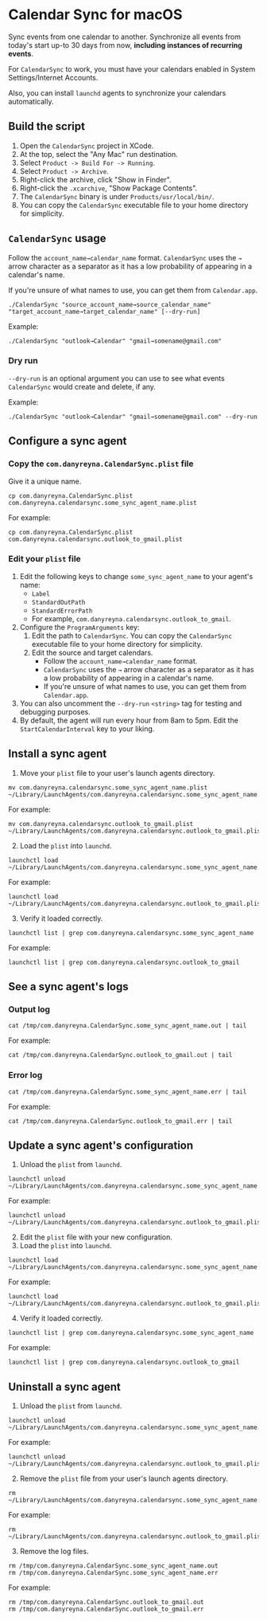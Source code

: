 # Calendar Sync for macOS

Sync events from one calendar to another.
Synchronize all events from today's start up-to 30 days from now, **including instances of recurring events**.

For `CalendarSync` to work, you must have your calendars enabled in System Settings/Internet Accounts.

Also, you can install `launchd` agents to synchronize your calendars automatically.

## Build the script

1. Open the `CalendarSync` project in XCode.
2. At the top, select the "Any Mac" run destination.
3. Select `Product -> Build For -> Running`.
4. Select `Product -> Archive`.
5. Right-click the archive, click "Show in Finder".
6. Right-click the `.xcarchive`, "Show Package Contents".
7. The `CalendarSync` binary is under `Products/usr/local/bin/`.
8. You can copy the `CalendarSync` executable file to your home directory for simplicity.

## `CalendarSync` usage

Follow the `account_name→calendar_name` format.
`CalendarSync` uses the `→` arrow character as a separator as it has a low probability of appearing in a calendar's name.

If you're unsure of what names to use, you can get them from `Calendar.app`.

```commandline
./CalendarSync "source_account_name→source_calendar_name" "target_account_name→target_calendar_name" [--dry-run]
```

Example:

```commandline
./CalendarSync "outlook→Calendar" "gmail→somename@gmail.com"
```

### Dry run

`--dry-run` is an optional argument you can use to see what events `CalendarSync` would create and delete, if any.

Example:

```commandline
./CalendarSync "outlook→Calendar" "gmail→somename@gmail.com" --dry-run
```

## Configure a sync agent

### Copy the `com.danyreyna.CalendarSync.plist` file

Give it a unique name.

```commandline
cp com.danyreyna.CalendarSync.plist com.danyreyna.calendarsync.some_sync_agent_name.plist
```

For example:

```commandline
cp com.danyreyna.CalendarSync.plist com.danyreyna.calendarsync.outlook_to_gmail.plist
```

### Edit your `plist` file

1. Edit the following keys to change `some_sync_agent_name` to your agent's name:
   - `Label`
   - `StandardOutPath`
   - `StandardErrorPath`
   - For example, `com.danyreyna.calendarsync.outlook_to_gmail`.
2. Configure the `ProgramArguments` key:
   1. Edit the path to `CalendarSync`. You can copy the `CalendarSync` executable file to your home directory for simplicity.
   2. Edit the source and target calendars.
      - Follow the `account_name→calendar_name` format.
      - `CalendarSync` uses the `→` arrow character as a separator as it has a low probability of appearing in a calendar's name.
      - If you're unsure of what names to use, you can get them from `Calendar.app`.
3. You can also uncomment the `--dry-run` `<string>` tag for testing and debugging purposes.
4. By default, the agent will run every hour from 8am to 5pm. Edit the `StartCalendarInterval` key to your liking.

## Install a sync agent

1. Move your `plist` file to your user's launch agents directory.

```commandline
mv com.danyreyna.calendarsync.some_sync_agent_name.plist ~/Library/LaunchAgents/com.danyreyna.calendarsync.some_sync_agent_name.plist
```

For example:

```commandline
mv com.danyreyna.calendarsync.outlook_to_gmail.plist ~/Library/LaunchAgents/com.danyreyna.calendarsync.outlook_to_gmail.plist
```

2. Load the `plist` into `launchd`.

```commandline
launchctl load ~/Library/LaunchAgents/com.danyreyna.calendarsync.some_sync_agent_name.plist
```

For example:

```commandline
launchctl load ~/Library/LaunchAgents/com.danyreyna.calendarsync.outlook_to_gmail.plist
```

3. Verify it loaded correctly.

```commandline
launchctl list | grep com.danyreyna.calendarsync.some_sync_agent_name
```

For example:

```commandline
launchctl list | grep com.danyreyna.calendarsync.outlook_to_gmail
```

## See a sync agent's logs

### Output log

```commandline
cat /tmp/com.danyreyna.CalendarSync.some_sync_agent_name.out | tail 
```

For example:

```commandline
cat /tmp/com.danyreyna.CalendarSync.outlook_to_gmail.out | tail 
```

### Error log

```commandline
cat /tmp/com.danyreyna.CalendarSync.some_sync_agent_name.err | tail 
```

For example:

```commandline
cat /tmp/com.danyreyna.CalendarSync.outlook_to_gmail.err | tail 
```

## Update a sync agent's configuration

1. Unload the `plist` from `launchd`.

```commandline
launchctl unload ~/Library/LaunchAgents/com.danyreyna.calendarsync.some_sync_agent_name.plist
```

For example:

```commandline
launchctl unload ~/Library/LaunchAgents/com.danyreyna.calendarsync.outlook_to_gmail.plist
```

2. Edit the `plist` file with your new configuration.
3. Load the `plist` into `launchd`.

```commandline
launchctl load ~/Library/LaunchAgents/com.danyreyna.calendarsync.some_sync_agent_name.plist
```

For example:

```commandline
launchctl load ~/Library/LaunchAgents/com.danyreyna.calendarsync.outlook_to_gmail.plist
```

4. Verify it loaded correctly.

```commandline
launchctl list | grep com.danyreyna.calendarsync.some_sync_agent_name
```

For example:

```commandline
launchctl list | grep com.danyreyna.calendarsync.outlook_to_gmail
```

## Uninstall a sync agent

1. Unload the `plist` from `launchd`.

```commandline
launchctl unload ~/Library/LaunchAgents/com.danyreyna.calendarsync.some_sync_agent_name.plist
```

For example:

```commandline
launchctl unload ~/Library/LaunchAgents/com.danyreyna.calendarsync.outlook_to_gmail.plist
```

2. Remove the `plist` file from your user's launch agents directory.

```commandline
rm ~/Library/LaunchAgents/com.danyreyna.calendarsync.some_sync_agent_name.plist
```

For example:

```commandline
rm ~/Library/LaunchAgents/com.danyreyna.calendarsync.outlook_to_gmail.plist
```

3. Remove the log files.

```commandline
rm /tmp/com.danyreyna.CalendarSync.some_sync_agent_name.out 
rm /tmp/com.danyreyna.CalendarSync.some_sync_agent_name.err 
```

For example:

```commandline
rm /tmp/com.danyreyna.CalendarSync.outlook_to_gmail.out 
rm /tmp/com.danyreyna.CalendarSync.outlook_to_gmail.err 
```
